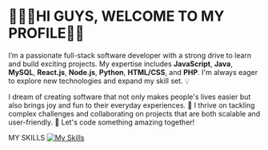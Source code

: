 <h1>🧑🏿‍💻HI GUYS, WELCOME TO MY PROFILE👋🏿</h1>

I’m a passionate full-stack software developer with a strong drive to learn and build exciting projects. My expertise includes **JavaScript**, **Java**, **MySQL**, **React.js**, **Node.js**, **Python**, **HTML/CSS**, and **PHP**. I'm always eager to explore new technologies and expand my skill set. 💡

I dream of creating software that not only makes people's lives easier but also brings joy and fun to their everyday experiences. 🚀 I thrive on tackling complex challenges and collaborating on projects that are both scalable and user-friendly. 🎯 Let's code something amazing together!

MY SKILLS
[![My Skills](https://skillicons.dev/icons?i=aws,gcp,azure,react,vue,flutter&perline=3)](https://skillicons.dev)

